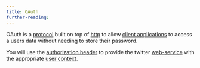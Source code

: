 ```yaml
---
title: OAuth
further-reading:
---
```

OAuth is a [protocol](/protocol) built on top of [http](/http-hypertext-transfer-protocol) to allow [client applications](/client-server-model) to access a users data without needing to store their password.

You will use the [authorization header](http://oauth.net/core/1.0/#auth_header) to provide the twitter [web-service](/web-service-or-web-api) with the appropriate [user context](/authorization).
